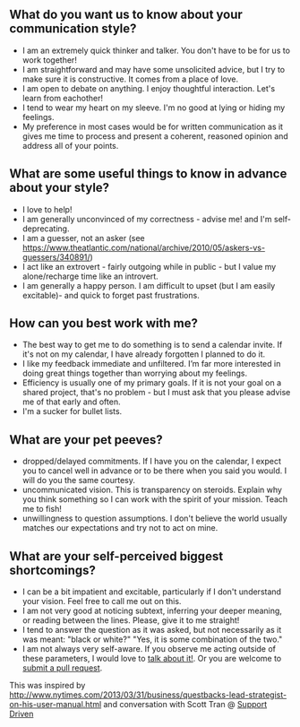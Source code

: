 
## What do you want us to know about your communication style?

- I am an extremely quick thinker and talker.  You don't have to be for us to work together!
- I am straightforward and may have some unsolicited advice, but I try to make sure it is constructive. It comes from a place of love.
- I am open to debate on anything. I enjoy thoughtful interaction. Let's learn from eachother!
- I tend to wear my heart on my sleeve.  I'm no good at lying or hiding my feelings.
- My preference in most cases would be for written communication as it gives me time to process and present a coherent, reasoned opinion and address all of your points.

## What are some useful things to know in advance about your style?

- I love to help!
- I am generally unconvinced of my correctness - advise me! and I'm self-deprecating.
- I am a guesser, not an asker (see https://www.theatlantic.com/national/archive/2010/05/askers-vs-guessers/340891/)
- I act like an extrovert - fairly outgoing while in public - but I value my alone/recharge time like an introvert.
- I am generally a happy person.  I am difficult to upset (but I am easily excitable)- and quick to forget past frustrations.

## How can you best work with me?

- The best way to get me to do something is to send a calendar invite.  If it's not on my calendar, I have already forgotten I planned to do it.
- I like my feedback immediate and unfiltered. I’m far more interested in doing great things together than worrying about my feelings.
- Efficiency is usually one of my primary goals.  If it is not your goal on a shared project, that's no problem - but I must ask that you please advise me of that early and often.
- I'm a sucker for bullet lists.

## What are your pet peeves?

- dropped/delayed commitments.  If I have you on the calendar, I expect you to cancel well in advance or to be there when you said you would.  I will do you the same courtesy.
- uncommunicated vision.  This is transparency on steroids.  Explain why you think something so I can work with the spirit of your mission.  Teach me to fish!
- unwillingness to question assumptions.  I don't believe the world usually matches our expectations and try not to act on mine.

## What are your self-perceived biggest shortcomings?

- I can be a bit impatient and excitable, particularly if I don't understand your vision.  Feel free to call me out on this.
- I am not very good at noticing subtext, inferring your deeper meaning, or reading between the lines.  Please, give it to me straight!
- I tend to answer the question as it was asked, but not necessarily as it was meant:  "black or white?" "Yes, it is some combination of the two."
- I am not always very self-aware.  If you observe me acting outside of these parameters, I would love to [talk about it!](mailto:gently@gmail.com).  Or you are welcome to [submit a pull request](https://github.com/fool/owners_manual/pulls).


This was inspired by http://www.nytimes.com/2013/03/31/business/questbacks-lead-strategist-on-his-user-manual.html and conversation with Scott Tran @ [Support Driven](http://supportdriven.com/)
